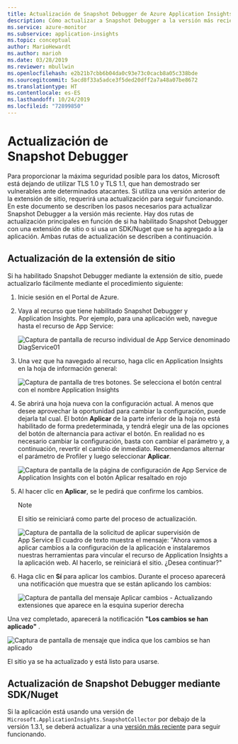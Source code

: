 ```yaml
---
title: Actualización de Snapshot Debugger de Azure Application Insights para aplicaciones de .NET | Microsoft Docs
description: Cómo actualizar a Snapshot Debugger a la versión más reciente en Azure App Services o a través de paquetes de Nuget.
ms.service: azure-monitor
ms.subservice: application-insights
ms.topic: conceptual
author: MarioHewardt
ms.author: marioh
ms.date: 03/28/2019
ms.reviewer: mbullwin
ms.openlocfilehash: e2b21b7cbb6b04da0c93e73c0cacb8a05c338bde
ms.sourcegitcommit: 5acd8f33a5adce3f5ded20dff2a7a48a07be8672
ms.translationtype: HT
ms.contentlocale: es-ES
ms.lasthandoff: 10/24/2019
ms.locfileid: "72899850"
---
```

# <a name="upgrading-the-snapshot-debugger"></a>Actualización de Snapshot Debugger

Para proporcionar la máxima seguridad posible para los datos, Microsoft está dejando de utilizar TLS 1.0 y TLS 1.1, que han demostrado ser vulnerables ante determinados atacantes. Si utiliza una versión anterior de la extensión de sitio, requerirá una actualización para seguir funcionando. En este documento se describen los pasos necesarios para actualizar Snapshot Debugger a la versión más reciente. Hay dos rutas de actualización principales en función de si ha habilitado Snapshot Debugger con una extensión de sitio o si usa un SDK/Nuget que se ha agregado a la aplicación. Ambas rutas de actualización se describen a continuación. 

## <a name="upgrading-the-site-extension"></a>Actualización de la extensión de sitio

Si ha habilitado Snapshot Debugger mediante la extensión de sitio, puede actualizarlo fácilmente mediante el procedimiento siguiente:

1. Inicie sesión en el Portal de Azure.
2. Vaya al recurso que tiene habilitado Snapshot Debugger y Application Insights. Por ejemplo, para una aplicación web, navegue hasta el recurso de App Service:

   ![Captura de pantalla de recurso individual de App Service denominado DiagService01](./media/snapshot-debugger-upgrade/app-service-resource.png)

3. Una vez que ha navegado al recurso, haga clic en Application Insights en la hoja de información general:

   ![Captura de pantalla de tres botones. Se selecciona el botón central con el nombre Application Insights](./media/snapshot-debugger-upgrade/application-insights-button.png)

4. Se abrirá una hoja nueva con la configuración actual. A menos que desee aprovechar la oportunidad para cambiar la configuración, puede dejarla tal cual. El botón **Aplicar** de la parte inferior de la hoja no está habilitado de forma predeterminada, y tendrá elegir una de las opciones del botón de alternancia para activar el botón. En realidad no es necesario cambiar la configuración, basta con cambiar el parámetro y, a continuación, revertir el cambio de inmediato. Recomendamos alternar el parámetro de Profiler y luego seleccionar **Aplicar**.

   ![Captura de pantalla de la página de configuración de App Service de Application Insights con el botón Aplicar resaltado en rojo](./media/snapshot-debugger-upgrade/view-application-insights-data.png)

5. Al hacer clic en **Aplicar**, se le pedirá que confirme los cambios.

    > [!NOTE]
    > El sitio se reiniciará como parte del proceso de actualización.

   ![Captura de pantalla de la solicitud de aplicar supervisión de App Service El cuadro de texto muestra el mensaje: "Ahora vamos a aplicar cambios a la configuración de la aplicación e instalaremos nuestras herramientas para vincular el recurso de Application Insights a la aplicación web. Al hacerlo, se reiniciará el sitio. ¿Desea continuar?"](./media/snapshot-debugger-upgrade/apply-monitoring-settings.png)

6. Haga clic en **Sí** para aplicar los cambios. Durante el proceso aparecerá una notificación que muestra que se están aplicando los cambios:

   ![Captura de pantalla del mensaje Aplicar cambios - Actualizando extensiones que aparece en la esquina superior derecha](./media/snapshot-debugger-upgrade/updating-extensions.png)

Una vez completado, aparecerá la notificación **"Los cambios se han aplicado"** .

   ![Captura de pantalla de mensaje que indica que los cambios se han aplicado](./media/snapshot-debugger-upgrade/changes-are-applied.png)

El sitio ya se ha actualizado y está listo para usarse.

## <a name="upgrading-snapshot-debugger-using-sdknuget"></a>Actualización de Snapshot Debugger mediante SDK/Nuget

Si la aplicación está usando una versión de `Microsoft.ApplicationInsights.SnapshotCollector` por debajo de la versión 1.3.1, se deberá actualizar a una [versión más reciente](https://www.nuget.org/packages/Microsoft.ApplicationInsights.SnapshotCollector) para seguir funcionando.
